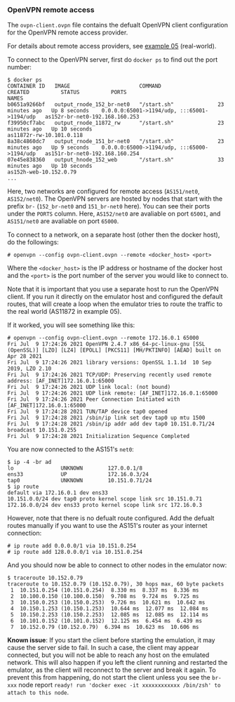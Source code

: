 ### OpenVPN remote access

The `ovpn-client.ovpn` file contains the defualt OpenVPN client configuration for the OpenVPN remote access provider.

For details about remote access providers, see [example 05](../../examples/05-real-world) (real-world).

To connect to the OpenVPN server, first do `docker ps` to find out the port number:

```
$ docker ps
CONTAINER ID   IMAGE                      COMMAND                  CREATED          STATUS          PORTS                                         NAMES
b0651a9266bf   output_rnode_152_br-net0   "/start.sh"              23 minutes ago   Up 8 seconds    0.0.0.0:65001->1194/udp, :::65001->1194/udp   as152r-br-net0-192.168.160.253
f39950cf7abc   output_rnode_11872_rw      "/start.sh"              23 minutes ago   Up 10 seconds                                                 as11872r-rw-10.101.0.118
8a38c4860dc7   output_rnode_151_br-net0   "/start.sh"              23 minutes ago   Up 9 seconds    0.0.0.0:65000->1194/udp, :::65000->1194/udp   as151r-br-net0-192.168.160.254
07e45e838360   output_hnode_152_web       "/start.sh"              33 minutes ago   Up 10 seconds                                                 as152h-web-10.152.0.79
...
```

Here, two networks are configured for remote access (`AS151/net0`, `AS152/net0`). The OpenVPN servers are hosted by nodes that start with the prefix `br-` (`152_br-net0` and `151_br-net0` here). You can see their ports under the `PORTS` column. Here, `AS152/net0` are avaliable on port `65001`, and `AS151/net0` are avaliable on port `65000`.

To connect to a network, on a separate host (other then the docker host), do the followings:

```
# openvpn --config ovpn-client.ovpn --remote <docker_host> <port> 
```

Where the `<docker_host>` is the IP address or hostname of the docker host and the `<port>` is the port number of the server you would like to connect to. 

Note that it is important that you use a separate host to run the OpenVPN client. If you run it directly on the emulator host and configured the default routes, that will create a loop when the emulator tries to route the traffic to the real world (AS11872 in example 05).

If it worked, you will see something like this:

```
# openvpn --config ovpn-client.ovpn --remote 172.16.0.1 65000
Fri Jul  9 17:24:26 2021 OpenVPN 2.4.7 x86_64-pc-linux-gnu [SSL (OpenSSL)] [LZO] [LZ4] [EPOLL] [PKCS11] [MH/PKTINFO] [AEAD] built on Apr 28 2021
Fri Jul  9 17:24:26 2021 library versions: OpenSSL 1.1.1d  10 Sep 2019, LZO 2.10
Fri Jul  9 17:24:26 2021 TCP/UDP: Preserving recently used remote address: [AF_INET]172.16.0.1:65000
Fri Jul  9 17:24:26 2021 UDP link local: (not bound)
Fri Jul  9 17:24:26 2021 UDP link remote: [AF_INET]172.16.0.1:65000
Fri Jul  9 17:24:26 2021 Peer Connection Initiated with [AF_INET]172.16.0.1:65000
Fri Jul  9 17:24:28 2021 TUN/TAP device tap0 opened
Fri Jul  9 17:24:28 2021 /sbin/ip link set dev tap0 up mtu 1500
Fri Jul  9 17:24:28 2021 /sbin/ip addr add dev tap0 10.151.0.71/24 broadcast 10.151.0.255
Fri Jul  9 17:24:28 2021 Initialization Sequence Completed
```

You are now connected to the AS151's  `net0`:

```
$ ip -4 -br ad
lo               UNKNOWN        127.0.0.1/8
ens33            UP             172.16.0.3/24
tap0             UNKNOWN        10.151.0.71/24
$ ip route
default via 172.16.0.1 dev ens33
10.151.0.0/24 dev tap0 proto kernel scope link src 10.151.0.71
172.16.0.0/24 dev ens33 proto kernel scope link src 172.16.0.3
```

However, note that there is no defualt route configured. Add the defualt routes manually if you want to use the AS151's router as your internet connection:

```
# ip route add 0.0.0.0/1 via 10.151.0.254
# ip route add 128.0.0.0/1 via 10.151.0.254
```

And you should now be able to connect to other nodes in the emulator now:

```
$ traceroute 10.152.0.79
traceroute to 10.152.0.79 (10.152.0.79), 30 hops max, 60 byte packets
 1  10.151.0.254 (10.151.0.254)  8.330 ms  8.337 ms  8.336 ms
 2  10.100.0.150 (10.100.0.150)  9.708 ms  9.724 ms  9.725 ms
 3  10.150.0.253 (10.150.0.253)  9.726 ms  10.621 ms  10.642 ms
 4  10.150.1.253 (10.150.1.253)  10.644 ms  12.077 ms  12.084 ms
 5  10.150.2.253 (10.150.2.253)  12.085 ms  12.085 ms  12.114 ms
 6  10.101.0.152 (10.101.0.152)  12.125 ms  6.454 ms  6.439 ms
 7  10.152.0.79 (10.152.0.79)  6.394 ms  10.623 ms  10.606 ms
```

**Known issue**: If you start the client before starting the emulation, it may cause the server side to fail. In such a case, the client may appear connected, but you will not be able to reach any host on the emulated network. This will also happen if you left the client running and restarted the emulator, as the client will reconnect to the server and break it again. To prevent this from happening, do not start the client unless you see the `br-xxx` node report `ready! run 'docker exec -it xxxxxxxxxxxx /bin/zsh' to attach to this node`.